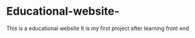 # Educational-website-
This is a educational website 
It is my first project after learning front end
